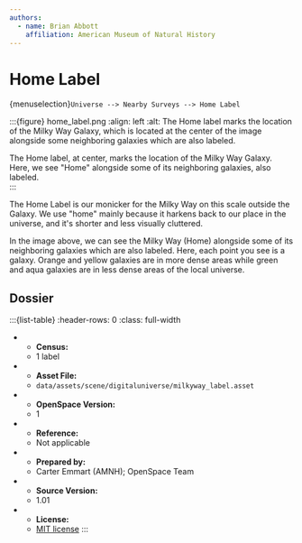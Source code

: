```yaml
---
authors:
  - name: Brian Abbott
    affiliation: American Museum of Natural History
---
```



# Home Label

{menuselection}`Universe --> Nearby Surveys --> Home Label`


:::{figure} home_label.png
:align: left
:alt: The Home label marks the location of the Milky Way Galaxy, which is located at the center of the image alongside some neighboring galaxies which are also labeled. 

The Home label, at center, marks the location of the Milky Way Galaxy. Here, we see "Home" alongside some of its neighboring galaxies, also labeled.  
:::


The Home Label is our monicker for the Milky Way on this scale outside the Galaxy. We use "home" mainly because it harkens back to our place in the universe, and it's shorter and less visually cluttered.

In the image above, we can see the Milky Way (Home) alongside some of its neighboring galaxies which are also labeled. Here, each point you see is a galaxy. Orange and yellow galaxies are in more dense areas while green and aqua galaxies are in less dense areas of the local universe.



## Dossier
:::{list-table}
:header-rows: 0
:class: full-width

* - **Census:**
  - 1 label
* - **Asset File:**
  - `data/assets/scene/digitaluniverse/milkyway_label.asset`
* - **OpenSpace Version:**
  - 1
* - **Reference:**
  - Not applicable
* - **Prepared by:**
  - Carter Emmart (AMNH); OpenSpace Team
* - **Source Version:**
  - 1.01
* - **License:**
  - [MIT license](https://github.com/OpenSpace/OpenSpace/blob/master/LICENSE.md)
:::